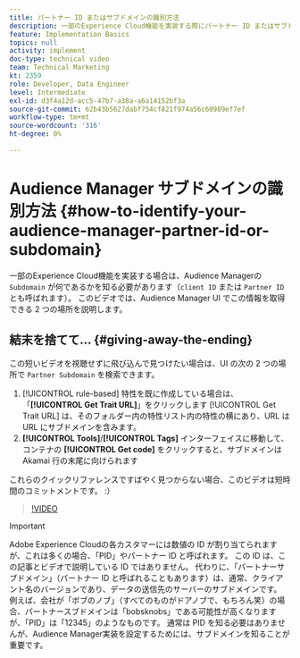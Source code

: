 ```yaml
---
title: パートナー ID またはサブドメインの識別方法
description: 一部のExperience Cloud機能を実装する際にパートナー ID またはサブドメインを特定する方法と、Audience Manager UI でこの ID を取得できる場所について説明します。
feature: Implementation Basics
topics: null
activity: implement
doc-type: technical video
team: Technical Marketing
kt: 2359
role: Developer, Data Engineer
level: Intermediate
exl-id: d3f4a12d-acc5-47b7-a38a-a6a14152bf3a
source-git-commit: 62b43b5627dabf754cf821f974a56c60989ef7ef
workflow-type: tm+mt
source-wordcount: '316'
ht-degree: 0%

---
```


# Audience Manager サブドメインの識別方法 {#how-to-identify-your-audience-manager-partner-id-or-subdomain}

一部のExperience Cloud機能を実装する場合は、Audience Managerの `Subdomain` が何であるかを知る必要があります（`client ID` または `Partner ID` とも呼ばれます）。 このビデオでは、Audience Manager UI でこの情報を取得できる 2 つの場所を説明します。

## 結末を捨てて… {#giving-away-the-ending}

この短いビデオを視聴せずに飛び込んで見つけたい場合は、UI の次の 2 つの場所で `Partner Subdomain` を検索できます。

1. [!UICONTROL rule-based] 特性を既に作成している場合は、「**[!UICONTROL Get Trait URL]**」をクリックします
   [!UICONTROL Get Trait URL] は、そのフォルダー内の特性リスト内の特性の横にあり、URL は URL にサブドメインを含みます。
1. **[!UICONTROL Tools]**/**[!UICONTROL Tags]** インターフェイスに移動して、コンテナの **[!UICONTROL Get code]** をクリックすると、サブドメインは Akamai 行の末尾に向けられます

これらのクイックリファレンスですばやく見つからない場合、このビデオは短時間のコミットメントです。 :）

>[!VIDEO](https://video.tv.adobe.com/v/40889/?quality=12&captions=jpn)

>[!IMPORTANT]
>
>Adobe Experience Cloudの各カスタマーには数値の ID が割り当てられますが、これは多くの場合、「PID」やパートナー ID と呼ばれます。 この ID は、この記事とビデオで説明している ID ではありません。 代わりに、「パートナーサブドメイン」（パートナー ID と呼ばれることもあります）は、通常、クライアント名のバージョンであり、データの送信先のサーバーのサブドメインです。 例えば、会社が「ボブのノブ」（すべてのものがドアノブで、もちろん笑）の場合、パートナースブドメインは「bobsknobs」である可能性が高くなりますが、「PID」は「12345」のようなものです。 通常は PID を知る必要はありませんが、Audience Manager実装を設定するためには、サブドメインを知ることが重要です。
>
